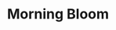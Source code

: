---
layout: product
product_id: 1491345965118
id: 1491345965118
title: Morning Bloom
body_html: >-
  <p>Taken at Moraine Lake during the summer of 2018.</p>

  <p>Whilst waiting for the sun to hit the peaks that surrounded Moraine Lake I turned around to see a beautiful valley with a river of fog and the morning sun just appearing in the distance.</p>

  <p> </p>
vendor: Connell McCarthy
product_type: Posters, Prints, & Visual Artwork
created_at: 2018-10-13T20:56:06-04:00
handle: morning-bloom
updated_at: 2022-03-31T15:42:59-04:00
published_at: 2018-08-22T19:38:24-04:00
template_suffix: ""
status: active
published_scope: global
tags: aerial, Batch 02, fog, foggy, forest, mountain, mountains, Print, sunrise,
  Trees
admin_graphql_api_id: gid://shopify/Product/1491345965118
variants:
  - id: 39577061228606
    product_id: 1491345965118
    title: 8x10” / Full Colour
    price: "35.00"
    sku: CM-PP-B2-08-XXS-FC
    position: 1
    inventory_policy: continue
    compare_at_price: null
    fulfillment_service: manual
    inventory_management: shopify
    option1: 8x10”
    option2: Full Colour
    option3: null
    created_at: 2021-09-01T12:03:53-04:00
    updated_at: 2022-02-07T15:52:40-05:00
    taxable: true
    barcode: ""
    grams: 208
    image_id: 6203609972798
    weight: 0.208
    weight_unit: kg
    inventory_item_id: 41671501873214
    inventory_quantity: 100
    old_inventory_quantity: 100
    requires_shipping: true
    admin_graphql_api_id: gid://shopify/ProductVariant/39577061228606
  - id: 39577061261374
    product_id: 1491345965118
    title: 8x10” / Black & White
    price: "35.00"
    sku: CM-PP-B2-08-XXS-BW
    position: 2
    inventory_policy: continue
    compare_at_price: null
    fulfillment_service: manual
    inventory_management: shopify
    option1: 8x10”
    option2: Black & White
    option3: null
    created_at: 2021-09-01T12:03:53-04:00
    updated_at: 2022-02-07T15:52:41-05:00
    taxable: true
    barcode: ""
    grams: 208
    image_id: 6203609874494
    weight: 0.208
    weight_unit: kg
    inventory_item_id: 41671501905982
    inventory_quantity: 100
    old_inventory_quantity: 100
    requires_shipping: true
    admin_graphql_api_id: gid://shopify/ProductVariant/39577061261374
  - id: 39577061294142
    product_id: 1491345965118
    title: 8.5x11” / Full Colour
    price: "35.00"
    sku: CM-PP-B2-08-XS-FC
    position: 3
    inventory_policy: continue
    compare_at_price: null
    fulfillment_service: manual
    inventory_management: shopify
    option1: 8.5x11”
    option2: Full Colour
    option3: null
    created_at: 2021-09-01T12:03:53-04:00
    updated_at: 2022-02-07T15:52:40-05:00
    taxable: true
    barcode: ""
    grams: 208
    image_id: 6203609972798
    weight: 0.208
    weight_unit: kg
    inventory_item_id: 41671501938750
    inventory_quantity: 100
    old_inventory_quantity: 100
    requires_shipping: true
    admin_graphql_api_id: gid://shopify/ProductVariant/39577061294142
  - id: 39577061326910
    product_id: 1491345965118
    title: 8.5x11” / Black & White
    price: "35.00"
    sku: CM-PP-B2-08-XS-BW
    position: 4
    inventory_policy: continue
    compare_at_price: null
    fulfillment_service: manual
    inventory_management: shopify
    option1: 8.5x11”
    option2: Black & White
    option3: null
    created_at: 2021-09-01T12:03:53-04:00
    updated_at: 2022-02-07T15:52:40-05:00
    taxable: true
    barcode: ""
    grams: 208
    image_id: 6203609874494
    weight: 0.208
    weight_unit: kg
    inventory_item_id: 41671501971518
    inventory_quantity: 100
    old_inventory_quantity: 100
    requires_shipping: true
    admin_graphql_api_id: gid://shopify/ProductVariant/39577061326910
  - id: 39577061359678
    product_id: 1491345965118
    title: 13x19” / Full Colour
    price: "40.00"
    sku: CM-PP-B2-08-S-FC
    position: 5
    inventory_policy: continue
    compare_at_price: null
    fulfillment_service: manual
    inventory_management: shopify
    option1: 13x19”
    option2: Full Colour
    option3: null
    created_at: 2021-09-01T12:03:53-04:00
    updated_at: 2022-02-07T15:52:41-05:00
    taxable: true
    barcode: ""
    grams: 208
    image_id: 6203609972798
    weight: 0.208
    weight_unit: kg
    inventory_item_id: 41671502004286
    inventory_quantity: 100
    old_inventory_quantity: 100
    requires_shipping: true
    admin_graphql_api_id: gid://shopify/ProductVariant/39577061359678
  - id: 39577061392446
    product_id: 1491345965118
    title: 13x19” / Black & White
    price: "40.00"
    sku: CM-PP-B2-08-S-BW
    position: 6
    inventory_policy: continue
    compare_at_price: null
    fulfillment_service: manual
    inventory_management: shopify
    option1: 13x19”
    option2: Black & White
    option3: null
    created_at: 2021-09-01T12:03:53-04:00
    updated_at: 2022-02-07T15:52:45-05:00
    taxable: true
    barcode: ""
    grams: 208
    image_id: 6203609874494
    weight: 0.208
    weight_unit: kg
    inventory_item_id: 41671502037054
    inventory_quantity: 100
    old_inventory_quantity: 100
    requires_shipping: true
    admin_graphql_api_id: gid://shopify/ProductVariant/39577061392446
  - id: 39577061425214
    product_id: 1491345965118
    title: 16x20” / Full Colour
    price: "50.00"
    sku: CM-PP-B2-08-M-FC
    position: 7
    inventory_policy: continue
    compare_at_price: null
    fulfillment_service: manual
    inventory_management: shopify
    option1: 16x20”
    option2: Full Colour
    option3: null
    created_at: 2021-09-01T12:03:53-04:00
    updated_at: 2022-02-07T15:52:45-05:00
    taxable: true
    barcode: ""
    grams: 208
    image_id: 6203609972798
    weight: 0.208
    weight_unit: kg
    inventory_item_id: 41671502069822
    inventory_quantity: 100
    old_inventory_quantity: 100
    requires_shipping: true
    admin_graphql_api_id: gid://shopify/ProductVariant/39577061425214
  - id: 39577061457982
    product_id: 1491345965118
    title: 16x20” / Black & White
    price: "50.00"
    sku: CM-PP-B2-08-M-BW
    position: 8
    inventory_policy: continue
    compare_at_price: null
    fulfillment_service: manual
    inventory_management: shopify
    option1: 16x20”
    option2: Black & White
    option3: null
    created_at: 2021-09-01T12:03:53-04:00
    updated_at: 2022-02-07T15:52:45-05:00
    taxable: true
    barcode: ""
    grams: 208
    image_id: 6203609874494
    weight: 0.208
    weight_unit: kg
    inventory_item_id: 41671502102590
    inventory_quantity: 100
    old_inventory_quantity: 100
    requires_shipping: true
    admin_graphql_api_id: gid://shopify/ProductVariant/39577061457982
  - id: 39577061490750
    product_id: 1491345965118
    title: 20x24” / Full Colour
    price: "60.00"
    sku: CM-PP-B2-08-L-FC
    position: 9
    inventory_policy: continue
    compare_at_price: null
    fulfillment_service: manual
    inventory_management: shopify
    option1: 20x24”
    option2: Full Colour
    option3: null
    created_at: 2021-09-01T12:03:53-04:00
    updated_at: 2022-02-07T15:52:51-05:00
    taxable: true
    barcode: ""
    grams: 208
    image_id: 6203609972798
    weight: 0.208
    weight_unit: kg
    inventory_item_id: 41671502135358
    inventory_quantity: 100
    old_inventory_quantity: 100
    requires_shipping: true
    admin_graphql_api_id: gid://shopify/ProductVariant/39577061490750
  - id: 39577061523518
    product_id: 1491345965118
    title: 20x24” / Black & White
    price: "60.00"
    sku: CM-PP-B2-08-L-BW
    position: 10
    inventory_policy: continue
    compare_at_price: null
    fulfillment_service: manual
    inventory_management: shopify
    option1: 20x24”
    option2: Black & White
    option3: null
    created_at: 2021-09-01T12:03:53-04:00
    updated_at: 2022-02-07T15:52:45-05:00
    taxable: true
    barcode: ""
    grams: 208
    image_id: 6203609874494
    weight: 0.208
    weight_unit: kg
    inventory_item_id: 41671502168126
    inventory_quantity: 100
    old_inventory_quantity: 100
    requires_shipping: true
    admin_graphql_api_id: gid://shopify/ProductVariant/39577061523518
  - id: 39577061556286
    product_id: 1491345965118
    title: 20x30” / Full Colour
    price: "70.00"
    sku: CM-PP-B2-08-XL-FC
    position: 11
    inventory_policy: continue
    compare_at_price: null
    fulfillment_service: manual
    inventory_management: shopify
    option1: 20x30”
    option2: Full Colour
    option3: null
    created_at: 2021-09-01T12:03:53-04:00
    updated_at: 2022-02-07T15:52:45-05:00
    taxable: true
    barcode: ""
    grams: 208
    image_id: 6203609972798
    weight: 0.208
    weight_unit: kg
    inventory_item_id: 41671502200894
    inventory_quantity: 100
    old_inventory_quantity: 100
    requires_shipping: true
    admin_graphql_api_id: gid://shopify/ProductVariant/39577061556286
  - id: 39577061589054
    product_id: 1491345965118
    title: 20x30” / Black & White
    price: "70.00"
    sku: CM-PP-B2-08-XL-BW
    position: 12
    inventory_policy: continue
    compare_at_price: null
    fulfillment_service: manual
    inventory_management: shopify
    option1: 20x30”
    option2: Black & White
    option3: null
    created_at: 2021-09-01T12:03:53-04:00
    updated_at: 2022-02-07T15:52:50-05:00
    taxable: true
    barcode: ""
    grams: 208
    image_id: 6203609874494
    weight: 0.208
    weight_unit: kg
    inventory_item_id: 41671502233662
    inventory_quantity: 100
    old_inventory_quantity: 100
    requires_shipping: true
    admin_graphql_api_id: gid://shopify/ProductVariant/39577061589054
  - id: 39577061621822
    product_id: 1491345965118
    title: 24x36” / Full Colour
    price: "90.00"
    sku: CM-PP-B2-08-XXL-FC
    position: 13
    inventory_policy: continue
    compare_at_price: null
    fulfillment_service: manual
    inventory_management: shopify
    option1: 24x36”
    option2: Full Colour
    option3: null
    created_at: 2021-09-01T12:03:53-04:00
    updated_at: 2022-02-07T15:52:51-05:00
    taxable: true
    barcode: ""
    grams: 208
    image_id: 6203609972798
    weight: 0.208
    weight_unit: kg
    inventory_item_id: 41671502266430
    inventory_quantity: 100
    old_inventory_quantity: 100
    requires_shipping: true
    admin_graphql_api_id: gid://shopify/ProductVariant/39577061621822
  - id: 39577061654590
    product_id: 1491345965118
    title: 24x36” / Black & White
    price: "90.00"
    sku: CM-PP-B2-08-XXL-BW
    position: 14
    inventory_policy: continue
    compare_at_price: null
    fulfillment_service: manual
    inventory_management: shopify
    option1: 24x36”
    option2: Black & White
    option3: null
    created_at: 2021-09-01T12:03:53-04:00
    updated_at: 2022-02-07T15:52:51-05:00
    taxable: true
    barcode: ""
    grams: 208
    image_id: 6203609874494
    weight: 0.208
    weight_unit: kg
    inventory_item_id: 41671502299198
    inventory_quantity: 100
    old_inventory_quantity: 100
    requires_shipping: true
    admin_graphql_api_id: gid://shopify/ProductVariant/39577061654590
  - id: 39577061687358
    product_id: 1491345965118
    title: 30x40” / Full Colour
    price: "100.00"
    sku: CM-PP-B2-08-XXXL-FC
    position: 15
    inventory_policy: continue
    compare_at_price: null
    fulfillment_service: manual
    inventory_management: shopify
    option1: 30x40”
    option2: Full Colour
    option3: null
    created_at: 2021-09-01T12:03:53-04:00
    updated_at: 2022-02-07T15:52:50-05:00
    taxable: true
    barcode: ""
    grams: 208
    image_id: 6203609972798
    weight: 0.208
    weight_unit: kg
    inventory_item_id: 41671502331966
    inventory_quantity: 100
    old_inventory_quantity: 100
    requires_shipping: true
    admin_graphql_api_id: gid://shopify/ProductVariant/39577061687358
  - id: 39577061720126
    product_id: 1491345965118
    title: 30x40” / Black & White
    price: "100.00"
    sku: CM-PP-B2-08-XXXL-BW
    position: 16
    inventory_policy: continue
    compare_at_price: null
    fulfillment_service: manual
    inventory_management: shopify
    option1: 30x40”
    option2: Black & White
    option3: null
    created_at: 2021-09-01T12:03:53-04:00
    updated_at: 2022-02-07T15:52:53-05:00
    taxable: true
    barcode: ""
    grams: 208
    image_id: 6203609874494
    weight: 0.208
    weight_unit: kg
    inventory_item_id: 41671502364734
    inventory_quantity: 100
    old_inventory_quantity: 100
    requires_shipping: true
    admin_graphql_api_id: gid://shopify/ProductVariant/39577061720126
options:
  - id: 2045807689790
    product_id: 1491345965118
    name: Size
    position: 1
    values:
      - 8x10”
      - 8.5x11”
      - 13x19”
      - 16x20”
      - 20x24”
      - 20x30”
      - 24x36”
      - 30x40”
  - id: 8589827637310
    product_id: 1491345965118
    name: Color
    position: 2
    values:
      - Full Colour
      - Black & White
images:
  - id: 6203609972798
    product_id: 1491345965118
    position: 1
    created_at: 2019-03-05T11:02:59-05:00
    updated_at: 2019-10-20T18:44:17-04:00
    alt: null
    width: 1000
    height: 1500
    src: https://cdn.shopify.com/s/files/1/1624/2355/products/Print-Shot---Dark-Background-_Morning-Bloom-2019.jpg?v=1571611457
    variant_ids:
      - 39577061228606
      - 39577061294142
      - 39577061359678
      - 39577061425214
      - 39577061490750
      - 39577061556286
      - 39577061621822
      - 39577061687358
    admin_graphql_api_id: gid://shopify/ProductImage/6203609972798
  - id: 6203609874494
    product_id: 1491345965118
    position: 2
    created_at: 2019-03-05T11:02:58-05:00
    updated_at: 2019-10-20T18:44:17-04:00
    alt: null
    width: 1000
    height: 1500
    src: https://cdn.shopify.com/s/files/1/1624/2355/products/Print-Shot---Dark-Background-_Morning-Bloom-2019_-B_W.jpg?v=1571611457
    variant_ids:
      - 39577061261374
      - 39577061326910
      - 39577061392446
      - 39577061457982
      - 39577061523518
      - 39577061589054
      - 39577061654590
      - 39577061720126
    admin_graphql_api_id: gid://shopify/ProductImage/6203609874494
  - id: 28230167199806
    product_id: 1491345965118
    position: 3
    created_at: 2021-05-04T20:11:06-04:00
    updated_at: 2021-05-04T20:11:06-04:00
    alt: null
    width: 2000
    height: 1800
    src: https://cdn.shopify.com/s/files/1/1624/2355/products/PAR_02_0001_a13bd765-b404-4018-83a4-91669ce12778.png?v=1620173466
    variant_ids: []
    admin_graphql_api_id: gid://shopify/ProductImage/28230167199806
image:
  id: 6203609972798
  product_id: 1491345965118
  position: 1
  created_at: 2019-03-05T11:02:59-05:00
  updated_at: 2019-10-20T18:44:17-04:00
  alt: null
  width: 1000
  height: 1500
  src: https://cdn.shopify.com/s/files/1/1624/2355/products/Print-Shot---Dark-Background-_Morning-Bloom-2019.jpg?v=1571611457
  variant_ids:
    - 39577061228606
    - 39577061294142
    - 39577061359678
    - 39577061425214
    - 39577061490750
    - 39577061556286
    - 39577061621822
    - 39577061687358
  admin_graphql_api_id: gid://shopify/ProductImage/6203609972798

---